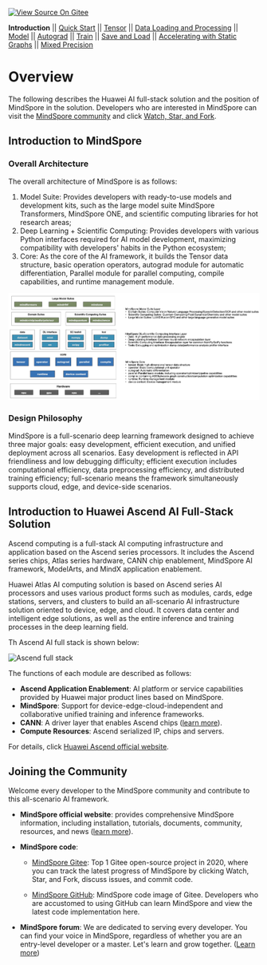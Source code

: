 [![View Source On Gitee](https://mindspore-website.obs.cn-north-4.myhuaweicloud.com/website-images/r2.6.0/resource/_static/logo_source_en.svg)](https://gitee.com/mindspore/docs/blob/r2.6.0/tutorials/source_en/beginner/introduction.md)

**Introduction** || [Quick Start](https://www.mindspore.cn/tutorials/en/r2.6.0/beginner/quick_start.html#) || [Tensor](https://www.mindspore.cn/tutorials/en/r2.6.0/beginner/tensor.html) || [Data Loading and Processing](https://www.mindspore.cn/tutorials/en/r2.6.0/beginner/dataset.html) || [Model](https://www.mindspore.cn/tutorials/en/r2.6.0/beginner/model.html) || [Autograd](https://www.mindspore.cn/tutorials/en/r2.6.0/beginner/autograd.html) || [Train](https://www.mindspore.cn/tutorials/en/r2.6.0/beginner/train.html) || [Save and Load](https://www.mindspore.cn/tutorials/en/r2.6.0/beginner/save_load.html) || [Accelerating with Static Graphs](https://www.mindspore.cn/tutorials/en/r2.6.0/beginner/accelerate_with_static_graph.html) || [Mixed Precision](https://www.mindspore.cn/tutorials/en/r2.6.0/beginner/mixed_precision.html)

# Overview

The following describes the Huawei AI full-stack solution and the position of MindSpore in the solution. Developers who are interested in MindSpore can visit the [MindSpore community](https://gitee.com/mindspore/mindspore) and click [Watch, Star, and Fork](https://gitee.com/mindspore/mindspore).

## Introduction to MindSpore

### Overall Architecture

The overall architecture of MindSpore is as follows:

1. Model Suite: Provides developers with ready-to-use models and development kits, such as the large model suite MindSpore Transformers, MindSpore ONE, and scientific computing libraries for hot research areas;
2. Deep Learning + Scientific Computing: Provides developers with various Python interfaces required for AI model development, maximizing compatibility with developers' habits in the Python ecosystem;
3. Core: As the core of the AI framework, it builds the Tensor data structure, basic operation operators, autograd module for automatic differentiation, Parallel module for parallel computing, compile capabilities, and runtime management module.

![arch](../../../docs/mindspore/source_en/design/images/arch_en.png)

### Design Philosophy

MindSpore is a full-scenario deep learning framework designed to achieve three major goals: easy development, efficient execution, and unified deployment across all scenarios. Easy development is reflected in API friendliness and low debugging difficulty; efficient execution includes computational efficiency, data preprocessing efficiency, and distributed training efficiency; full-scenario means the framework simultaneously supports cloud, edge, and device-side scenarios.

## Introduction to Huawei Ascend AI Full-Stack Solution

Ascend computing is a full-stack AI computing infrastructure and application based on the Ascend series processors. It includes the Ascend series chips, Atlas series hardware, CANN chip enablement, MindSpore AI framework, ModelArts, and MindX application enablement.

Huawei Atlas AI computing solution is based on Ascend series AI processors and uses various product forms such as modules, cards, edge stations, servers, and clusters to build an all-scenario AI infrastructure solution oriented to device, edge, and cloud. It covers data center and intelligent edge solutions, as well as the entire inference and training processes in the deep learning field.

Th Ascend AI full stack is shown below:

![Ascend full stack](https://mindspore-website.obs.cn-north-4.myhuaweicloud.com/website-images/r2.6.0/tutorials/source_en/beginner/images/introduction1.png)

The functions of each module are described as follows:

- **Ascend Application Enablement**: AI platform or service capabilities provided by Huawei major product lines based on MindSpore.
- **MindSpore**: Support for device-edge-cloud-independent and collaborative unified training and inference frameworks.
- **CANN**: A driver layer that enables Ascend chips ([learn more](https://www.hiascend.com/en/software/cann)).
- **Compute Resources**: Ascend serialized IP, chips and servers.

For details, click [Huawei Ascend official website](https://e.huawei.com/en/products/servers/ascend).

## Joining the Community

Welcome every developer to the MindSpore community and contribute to this all-scenario AI framework.

- **MindSpore official website**: provides comprehensive MindSpore information, including installation, tutorials, documents, community, resources, and news ([learn more](https://www.mindspore.cn/en)).
- **MindSpore code**:

    - [MindSpore Gitee](https://gitee.com/mindspore/mindspore): Top 1 Gitee open-source project in 2020, where you can track the latest progress of MindSpore by clicking Watch, Star, and Fork, discuss issues, and commit code.

    - [MindSpore GitHub](https://github.com/mindspore-ai/mindspore): MindSpore code image of Gitee. Developers who are accustomed to using GitHub can learn MindSpore and view the latest code implementation here.

- **MindSpore forum**: We are dedicated to serving every developer. You can find your voice in MindSpore, regardless of whether you are an entry-level developer or a master. Let's learn and grow together. ([Learn more](https://www.hiascend.com/forum/forum-0106101385921175002-1.html))
